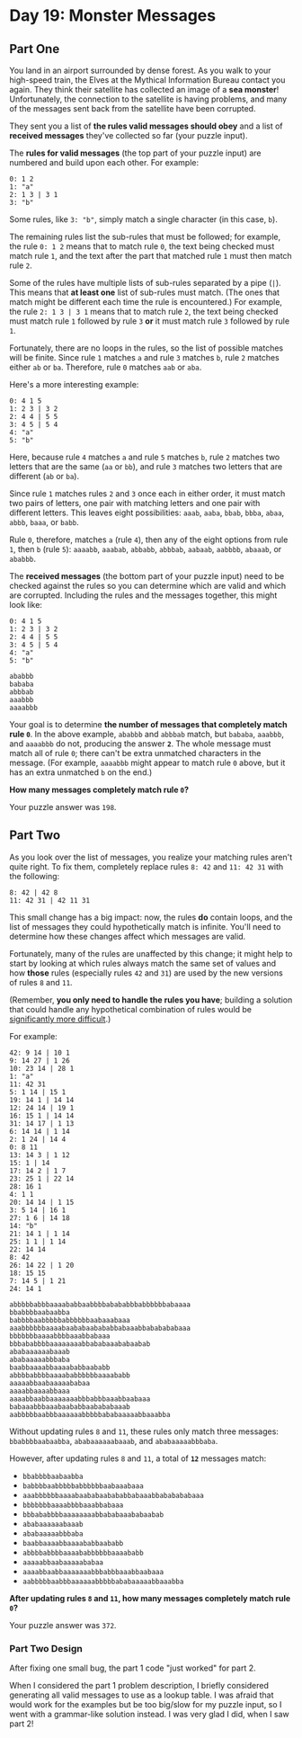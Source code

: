 # Day 19: Monster Messages

## Part One

You land in an airport surrounded by dense forest. As you walk to your
high-speed train, the Elves at the Mythical Information Bureau contact
you again. They think their satellite has collected an image of a **sea
monster**! Unfortunately, the connection to the satellite is having
problems, and many of the messages sent back from the satellite have
been corrupted.

They sent you a list of **the rules valid messages should obey** and a
list of **received messages** they've collected so far (your puzzle
input).

The **rules for valid messages** (the top part of your puzzle input) are
numbered and build upon each other. For example:

    0: 1 2
    1: "a"
    2: 1 3 | 3 1
    3: "b"

Some rules, like `3: "b"`, simply match a single character (in this
case, `b`).

The remaining rules list the sub-rules that must be followed; for
example, the rule `0: 1 2` means that to match rule `0`, the text being
checked must match rule `1`, and the text after the part that matched
rule `1` must then match rule `2`.

Some of the rules have multiple lists of sub-rules separated by a pipe
(`|`). This means that **at least one** list of sub-rules must match. (The
ones that match might be different each time the rule is encountered.)
For example, the rule `2: 1 3 | 3 1` means that to match rule `2`, the
text being checked must match rule `1` followed by rule `3` **or** it must
match rule `3` followed by rule `1`.

Fortunately, there are no loops in the rules, so the list of possible
matches will be finite. Since rule `1` matches `a` and rule `3` matches
`b`, rule `2` matches either `ab` or `ba`. Therefore, rule `0` matches
`aab` or `aba`.

Here's a more interesting example:

    0: 4 1 5
    1: 2 3 | 3 2
    2: 4 4 | 5 5
    3: 4 5 | 5 4
    4: "a"
    5: "b"

Here, because rule `4` matches `a` and rule `5` matches `b`, rule `2`
matches two letters that are the same (`aa` or `bb`), and rule `3`
matches two letters that are different (`ab` or `ba`).

Since rule `1` matches rules `2` and `3` once each in either order, it
must match two pairs of letters, one pair with matching letters and one
pair with different letters. This leaves eight possibilities: `aaab`,
`aaba`, `bbab`, `bbba`, `abaa`, `abbb`, `baaa`, or `babb`.

Rule `0`, therefore, matches `a` (rule `4`), then any of the eight
options from rule `1`, then `b` (rule `5`): `aaaabb`, `aaabab`,
`abbabb`, `abbbab`, `aabaab`, `aabbbb`, `abaaab`, or `ababbb`.

The **received messages** (the bottom part of your puzzle input) need to
be checked against the rules so you can determine which are valid and
which are corrupted. Including the rules and the messages together, this
might look like:

    0: 4 1 5
    1: 2 3 | 3 2
    2: 4 4 | 5 5
    3: 4 5 | 5 4
    4: "a"
    5: "b"

    ababbb
    bababa
    abbbab
    aaabbb
    aaaabbb

Your goal is to determine **the number of messages that completely match
rule `0`**. In the above example, `ababbb` and `abbbab` match, but
`bababa`, `aaabbb`, and `aaaabbb` do not, producing the answer **`2`**.
The whole message must match all of rule `0`; there can't be extra
unmatched characters in the message. (For example, `aaaabbb` might
appear to match rule `0` above, but it has an extra unmatched `b` on the
end.)

**How many messages completely match rule `0`?**

Your puzzle answer was `198`.

## Part Two

As you look over the list of messages, you realize your matching rules
aren't quite right. To fix them, completely replace rules `8: 42` and
`11: 42 31` with the following:

    8: 42 | 42 8
    11: 42 31 | 42 11 31

This small change has a big impact: now, the rules **do** contain loops,
and the list of messages they could hypothetically match is infinite.
You'll need to determine how these changes affect which messages are
valid.

Fortunately, many of the rules are unaffected by this change; it might
help to start by looking at which rules always match the same set of
values and how **those** rules (especially rules `42` and `31`) are used
by the new versions of rules `8` and `11`.

(Remember, **you only need to handle the rules you have**; building a
solution that could handle any hypothetical combination of rules would
be [significantly more
difficult](https://en.wikipedia.org/wiki/Formal_grammar).)

For example:

    42: 9 14 | 10 1
    9: 14 27 | 1 26
    10: 23 14 | 28 1
    1: "a"
    11: 42 31
    5: 1 14 | 15 1
    19: 14 1 | 14 14
    12: 24 14 | 19 1
    16: 15 1 | 14 14
    31: 14 17 | 1 13
    6: 14 14 | 1 14
    2: 1 24 | 14 4
    0: 8 11
    13: 14 3 | 1 12
    15: 1 | 14
    17: 14 2 | 1 7
    23: 25 1 | 22 14
    28: 16 1
    4: 1 1
    20: 14 14 | 1 15
    3: 5 14 | 16 1
    27: 1 6 | 14 18
    14: "b"
    21: 14 1 | 1 14
    25: 1 1 | 1 14
    22: 14 14
    8: 42
    26: 14 22 | 1 20
    18: 15 15
    7: 14 5 | 1 21
    24: 14 1

    abbbbbabbbaaaababbaabbbbabababbbabbbbbbabaaaa
    bbabbbbaabaabba
    babbbbaabbbbbabbbbbbaabaaabaaa
    aaabbbbbbaaaabaababaabababbabaaabbababababaaa
    bbbbbbbaaaabbbbaaabbabaaa
    bbbababbbbaaaaaaaabbababaaababaabab
    ababaaaaaabaaab
    ababaaaaabbbaba
    baabbaaaabbaaaababbaababb
    abbbbabbbbaaaababbbbbbaaaababb
    aaaaabbaabaaaaababaa
    aaaabbaaaabbaaa
    aaaabbaabbaaaaaaabbbabbbaaabbaabaaa
    babaaabbbaaabaababbaabababaaab
    aabbbbbaabbbaaaaaabbbbbababaaaaabbaaabba

Without updating rules `8` and `11`, these rules only match three
messages: `bbabbbbaabaabba`, `ababaaaaaabaaab`, and `ababaaaaabbbaba`.

However, after updating rules `8` and `11`, a total of **`12`** messages
match:

-   `bbabbbbaabaabba`
-   `babbbbaabbbbbabbbbbbaabaaabaaa`
-   `aaabbbbbbaaaabaababaabababbabaaabbababababaaa`
-   `bbbbbbbaaaabbbbaaabbabaaa`
-   `bbbababbbbaaaaaaaabbababaaababaabab`
-   `ababaaaaaabaaab`
-   `ababaaaaabbbaba`
-   `baabbaaaabbaaaababbaababb`
-   `abbbbabbbbaaaababbbbbbaaaababb`
-   `aaaaabbaabaaaaababaa`
-   `aaaabbaabbaaaaaaabbbabbbaaabbaabaaa`
-   `aabbbbbaabbbaaaaaabbbbbababaaaaabbaaabba`

**After updating rules `8` and `11`, how many messages completely match
rule `0`?**

Your puzzle answer was `372`.

### Part Two Design

After fixing one small bug, the part 1 code "just worked" for part 2.

When I considered the part 1 problem description, I briefly considered generating all valid messages to use as a lookup table. I was afraid that would work for the examples but be too big/slow for my puzzle input, so I went with a grammar-like solution instead. I was very glad I did, when I saw part 2!
